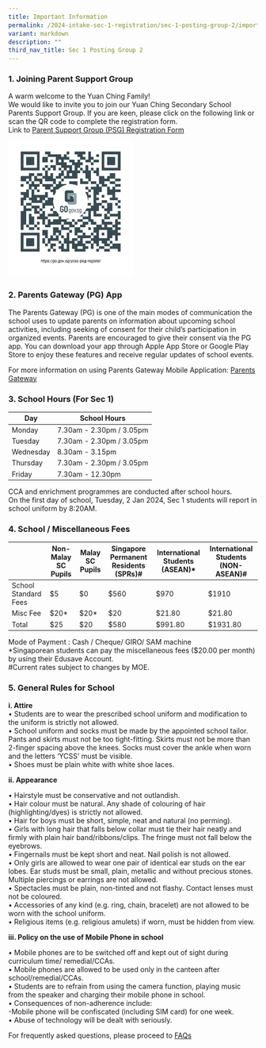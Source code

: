 ```yaml
---
title: Important Information
permalink: /2024-intake-sec-1-registration/sec-1-posting-group-2/importantinformation/
variant: markdown
description: ""
third_nav_title: Sec 1 Posting Group 2
---
```

### 1. Joining Parent Support Group
A warm welcome to the Yuan Ching Family!<br>
We would like to invite you to join our Yuan Ching Secondary School Parents Support Group. If you are keen, please click on the following link or scan the QR code to complete the registration form. <br>
Link to [Parent Support Group (PSG) Registration Form](https://go.gov.sg/ycss-psg-register)

<img style="width:50%" src="/images/PSG%20register.png">
	
### 2. Parents Gateway (PG) App

The Parents Gateway (PG) is one of the main modes of communication the school uses to update parents on information about upcoming school activities, including seeking of consent for their child’s participation in organized events. Parents are encouraged to give their consent via the PG app. You can download your app through Apple App Store or Google Play Store to enjoy these features and receive regular updates of school events.<br>

For more information on using Parents Gateway Mobile Application: [Parents Gateway](/quick-links/for-parents/parents-gateway/)<br>
	
	
### 3. School Hours (For Sec 1)


| Day | School Hours| 
| -------- | -------- | 
| Monday  | 7.30am - 2.30pm / 3.05pm     |    |
| Tuesday | 7.30am - 2.30pm / 3.05pm     |    |
| Wednesday | 8.30am - 3.15pm     |    |
| Thursday  | 7.30am - 2.30pm / 3.05pm     |    |
| Friday  | 7.30am - 12.30pm     |    |

CCA and enrichment programmes are conducted after school hours. <br>
On the first day of school, Tuesday, 2 Jan 2024, Sec 1 students will report in school uniform by 8:20AM.
	
### 4. School / Miscellaneous Fees
	
	


|  | Non-Malay SC Pupils | Malay SC Pupils | Singapore Permanent Residents (SPRs)# | International Students (ASEAN)\* | International Students (NON-ASEAN)# |
| -------- | -------- | -------- | -------- | -------- | -------- |
| School Standard Fees   |$5     | $0    | $560    | $970    | $1910    |
| Misc Fee   | $20*    |$20*     | $20     | $21.80     | $21.80     |
| Total  | $25     | $20     | $580     | $991.80     | $1931.80    |
	

Mode of Payment : Cash / Cheque/ GIRO/ SAM machine<br>
*Singaporean students can pay the miscellaneous fees ($20.00 per month) by using their Edusave Account. <br>
#Current rates subject to changes by MOE. <br>
	
### 5. General Rules for School
**i. Attire** <br>
• Students are to wear the prescribed school uniform and modification to the uniform is strictly not allowed. <br>
• School uniform and socks must be made by the appointed school tailor. Pants and skirts must not be too tight-fitting. Skirts must not be more than 2-finger spacing above the knees. Socks must cover the ankle when worn and the letters ‘YCSS’ must be visible. <br>
• Shoes must be plain white with white shoe laces. <br>

**ii. Appearance**<br> 

• Hairstyle must be conservative and not outlandish. <br>
• Hair colour must be natural. Any shade of colouring of hair (highlighting/dyes) is strictly not allowed. <br>
• Hair for boys must be short, simple, neat and natural (no perming). <br>
• Girls with long hair that falls below collar must tie their hair neatly and firmly with plain hair band/ribbons/clips. The fringe must not fall below the eyebrows. <br>
• Fingernails must be kept short and neat. Nail polish is not allowed. <br>
• Only girls are allowed to wear one pair of identical ear studs on the ear lobes. Ear studs must be small, plain, metallic and without precious stones. Multiple piercings or earrings are not allowed. <br>
• Spectacles must be plain, non-tinted and not flashy. Contact lenses must not be coloured. <br>
• Accessories of any kind (e.g. ring, chain, bracelet) are not allowed to be worn with the school uniform. <br>
• Religious items (e.g. religious amulets) if worn, must be hidden from view. <br>

**iii. Policy on the use of Mobile Phone in school**<br>

• Mobile phones are to be switched off and kept out of sight during curriculum time/ remedial/CCAs. <br>
• Mobile phones are allowed to be used only in the canteen after school/remedial/CCAs. <br>
• Students are to refrain from using the camera function, playing music from the speaker and charging their mobile phone in school. <br>
• Consequences of non-adherence include: <br>
-Mobile phone will be confiscated (including SIM card) for one week. <br>
• Abuse of technology will be dealt with seriously. <br>

For frequently asked questions, please proceed to [FAQs](/2024-intake-sec-1-registration/faqs/)